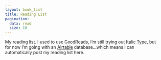 ```yaml
---
layout: book_list
title: Reading List
pagination:
  data: read
  size: 10
---
```


My reading list. I used to use GoodReads, I’m still trying out [Italic Type](https://italictype.com), but for now I’m going with an [Airtable](https://airtable.com) database…which means I can automatically post my reading list here.
